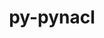 ---
title: "py-pynacl"
layout: cache
categories: [package, develop]
meta: {"versions": ["1.5.0"], "compilers": ["gcc@=11.1.0", "oneapi@=2023.1.0", "oneapi@=2023.2.0"], "oss": ["ubuntu20.04"], "platforms": ["linux"], "targets": ["ppc64le", "x86_64", "x86_64_v3"], "stacks": ["e4s", "e4s-oneapi", "e4s-power", "root"], "num_specs": 22, "num_specs_by_stack": {"e4s-power": 9, "root": 22, "e4s-oneapi": 6, "e4s": 7}}
spec_details: [{"hash": "3syxh5kh7qzwpvpbvj46gv3qlsff3r25", "compiler": "gcc@=11.1.0", "versions": ["1.5.0"], "os": "ubuntu20.04", "platform": "linux", "target": "ppc64le", "variants": ["build_system=python_pip"], "stacks": ["e4s-power", "root"], "size": "-", "tarball": "https://binaries.spack.io/develop/build_cache/linux-ubuntu20.04-ppc64le/gcc-11.1.0/py-pynacl-1.5.0/linux-ubuntu20.04-ppc64le-gcc-11.1.0-py-pynacl-1.5.0-3syxh5kh7qzwpvpbvj46gv3qlsff3r25.spack"}, {"hash": "cro73yo5phy5ak3tiqw3xcqzjffm4mhs", "compiler": "gcc@=11.1.0", "versions": ["1.5.0"], "os": "ubuntu20.04", "platform": "linux", "target": "ppc64le", "variants": ["build_system=python_pip"], "stacks": ["e4s-power", "root"], "size": "-", "tarball": "https://binaries.spack.io/develop/build_cache/linux-ubuntu20.04-ppc64le/gcc-11.1.0/py-pynacl-1.5.0/linux-ubuntu20.04-ppc64le-gcc-11.1.0-py-pynacl-1.5.0-cro73yo5phy5ak3tiqw3xcqzjffm4mhs.spack"}, {"hash": "iaeuv57wf4qwywm3j57zhcwjxolcvckv", "compiler": "gcc@=11.1.0", "versions": ["1.5.0"], "os": "ubuntu20.04", "platform": "linux", "target": "ppc64le", "variants": ["build_system=python_pip"], "stacks": ["e4s-power", "root"], "size": "-", "tarball": "https://binaries.spack.io/develop/build_cache/linux-ubuntu20.04-ppc64le/gcc-11.1.0/py-pynacl-1.5.0/linux-ubuntu20.04-ppc64le-gcc-11.1.0-py-pynacl-1.5.0-iaeuv57wf4qwywm3j57zhcwjxolcvckv.spack"}, {"hash": "z5y42xios2ndxt5bmzipmlpuuan4r3wr", "compiler": "gcc@=11.1.0", "versions": ["1.5.0"], "os": "ubuntu20.04", "platform": "linux", "target": "ppc64le", "variants": ["build_system=python_pip"], "stacks": ["e4s-power", "root"], "size": "-", "tarball": "https://binaries.spack.io/develop/build_cache/linux-ubuntu20.04-ppc64le/gcc-11.1.0/py-pynacl-1.5.0/linux-ubuntu20.04-ppc64le-gcc-11.1.0-py-pynacl-1.5.0-z5y42xios2ndxt5bmzipmlpuuan4r3wr.spack"}, {"hash": "zl7ff74yhgeoncienizh764l7rnsvmty", "compiler": "gcc@=11.1.0", "versions": ["1.5.0"], "os": "ubuntu20.04", "platform": "linux", "target": "ppc64le", "variants": ["build_system=python_pip"], "stacks": ["e4s-power", "root"], "size": "-", "tarball": "https://binaries.spack.io/develop/build_cache/linux-ubuntu20.04-ppc64le/gcc-11.1.0/py-pynacl-1.5.0/linux-ubuntu20.04-ppc64le-gcc-11.1.0-py-pynacl-1.5.0-zl7ff74yhgeoncienizh764l7rnsvmty.spack"}, {"hash": "vovs2723larlymsnsbv5i4pmhqgj3mjw", "compiler": "gcc@=11.1.0", "versions": ["1.5.0"], "os": "ubuntu20.04", "platform": "linux", "target": "ppc64le", "variants": ["build_system=python_pip"], "stacks": ["e4s-power", "root"], "size": "-", "tarball": "https://binaries.spack.io/develop/build_cache/linux-ubuntu20.04-ppc64le/gcc-11.1.0/py-pynacl-1.5.0/linux-ubuntu20.04-ppc64le-gcc-11.1.0-py-pynacl-1.5.0-vovs2723larlymsnsbv5i4pmhqgj3mjw.spack"}, {"hash": "kxmgobjpshculfr3zxjgtshtvehkl6qa", "compiler": "gcc@=11.1.0", "versions": ["1.5.0"], "os": "ubuntu20.04", "platform": "linux", "target": "ppc64le", "variants": ["build_system=python_pip"], "stacks": ["e4s-power", "root"], "size": "-", "tarball": "https://binaries.spack.io/develop/build_cache/linux-ubuntu20.04-ppc64le/gcc-11.1.0/py-pynacl-1.5.0/linux-ubuntu20.04-ppc64le-gcc-11.1.0-py-pynacl-1.5.0-kxmgobjpshculfr3zxjgtshtvehkl6qa.spack"}, {"hash": "3nrtfaigwctcuupculrlt23hszoteqs7", "compiler": "gcc@=11.1.0", "versions": ["1.5.0"], "os": "ubuntu20.04", "platform": "linux", "target": "ppc64le", "variants": ["build_system=python_pip"], "stacks": ["e4s-power", "root"], "size": "-", "tarball": "https://binaries.spack.io/develop/build_cache/linux-ubuntu20.04-ppc64le/gcc-11.1.0/py-pynacl-1.5.0/linux-ubuntu20.04-ppc64le-gcc-11.1.0-py-pynacl-1.5.0-3nrtfaigwctcuupculrlt23hszoteqs7.spack"}, {"hash": "mbb2eo54ld7ifgcazzfzrgprwbjhgbgf", "compiler": "gcc@=11.1.0", "versions": ["1.5.0"], "os": "ubuntu20.04", "platform": "linux", "target": "ppc64le", "variants": ["build_system=python_pip"], "stacks": ["e4s-power", "root"], "size": "-", "tarball": "https://binaries.spack.io/develop/build_cache/linux-ubuntu20.04-ppc64le/gcc-11.1.0/py-pynacl-1.5.0/linux-ubuntu20.04-ppc64le-gcc-11.1.0-py-pynacl-1.5.0-mbb2eo54ld7ifgcazzfzrgprwbjhgbgf.spack"}, {"hash": "bdwfljlnwz5ctgzwsfb7ezusuvqn6gdw", "compiler": "oneapi@=2023.1.0", "versions": ["1.5.0"], "os": "ubuntu20.04", "platform": "linux", "target": "x86_64", "variants": ["build_system=python_pip"], "stacks": ["e4s-oneapi", "root"], "size": "-", "tarball": "https://binaries.spack.io/develop/build_cache/linux-ubuntu20.04-x86_64/oneapi-2023.1.0/py-pynacl-1.5.0/linux-ubuntu20.04-x86_64-oneapi-2023.1.0-py-pynacl-1.5.0-bdwfljlnwz5ctgzwsfb7ezusuvqn6gdw.spack"}, {"hash": "kc6l5r72xxii5w77swdkqjkhbh4ve5fz", "compiler": "oneapi@=2023.1.0", "versions": ["1.5.0"], "os": "ubuntu20.04", "platform": "linux", "target": "x86_64", "variants": ["build_system=python_pip"], "stacks": ["e4s-oneapi", "root"], "size": "-", "tarball": "https://binaries.spack.io/develop/build_cache/linux-ubuntu20.04-x86_64/oneapi-2023.1.0/py-pynacl-1.5.0/linux-ubuntu20.04-x86_64-oneapi-2023.1.0-py-pynacl-1.5.0-kc6l5r72xxii5w77swdkqjkhbh4ve5fz.spack"}, {"hash": "mnlubdgsisgak3qyoxgy43igrqkznsbm", "compiler": "oneapi@=2023.2.0", "versions": ["1.5.0"], "os": "ubuntu20.04", "platform": "linux", "target": "x86_64", "variants": ["build_system=python_pip"], "stacks": ["e4s-oneapi", "root"], "size": "-", "tarball": "https://binaries.spack.io/develop/build_cache/linux-ubuntu20.04-x86_64/oneapi-2023.2.0/py-pynacl-1.5.0/linux-ubuntu20.04-x86_64-oneapi-2023.2.0-py-pynacl-1.5.0-mnlubdgsisgak3qyoxgy43igrqkznsbm.spack"}, {"hash": "hrthezwj47sgn2dznmealsk6pr467c5s", "compiler": "oneapi@=2023.2.0", "versions": ["1.5.0"], "os": "ubuntu20.04", "platform": "linux", "target": "x86_64", "variants": ["build_system=python_pip"], "stacks": ["e4s-oneapi", "root"], "size": "-", "tarball": "https://binaries.spack.io/develop/build_cache/linux-ubuntu20.04-x86_64/oneapi-2023.2.0/py-pynacl-1.5.0/linux-ubuntu20.04-x86_64-oneapi-2023.2.0-py-pynacl-1.5.0-hrthezwj47sgn2dznmealsk6pr467c5s.spack"}, {"hash": "ymnqqzxvo5pzmr3tnct3c2wxtkeg2f6q", "compiler": "oneapi@=2023.2.0", "versions": ["1.5.0"], "os": "ubuntu20.04", "platform": "linux", "target": "x86_64", "variants": ["build_system=python_pip"], "stacks": ["e4s-oneapi", "root"], "size": "-", "tarball": "https://binaries.spack.io/develop/build_cache/linux-ubuntu20.04-x86_64/oneapi-2023.2.0/py-pynacl-1.5.0/linux-ubuntu20.04-x86_64-oneapi-2023.2.0-py-pynacl-1.5.0-ymnqqzxvo5pzmr3tnct3c2wxtkeg2f6q.spack"}, {"hash": "e5m5sd7sqoyyf6qgi2e7qkjocv6paofc", "compiler": "oneapi@=2023.2.0", "versions": ["1.5.0"], "os": "ubuntu20.04", "platform": "linux", "target": "x86_64", "variants": ["build_system=python_pip"], "stacks": ["e4s-oneapi", "root"], "size": "-", "tarball": "https://binaries.spack.io/develop/build_cache/linux-ubuntu20.04-x86_64/oneapi-2023.2.0/py-pynacl-1.5.0/linux-ubuntu20.04-x86_64-oneapi-2023.2.0-py-pynacl-1.5.0-e5m5sd7sqoyyf6qgi2e7qkjocv6paofc.spack"}, {"hash": "3v6rmp3543xd7ninituts7t7gee2ib42", "compiler": "gcc@=11.1.0", "versions": ["1.5.0"], "os": "ubuntu20.04", "platform": "linux", "target": "x86_64_v3", "variants": ["build_system=python_pip"], "stacks": ["e4s", "root"], "size": "-", "tarball": "https://binaries.spack.io/develop/build_cache/linux-ubuntu20.04-x86_64_v3/gcc-11.1.0/py-pynacl-1.5.0/linux-ubuntu20.04-x86_64_v3-gcc-11.1.0-py-pynacl-1.5.0-3v6rmp3543xd7ninituts7t7gee2ib42.spack"}, {"hash": "cp5qx7tok4s4syq5z5qt7gd7apa5m2lw", "compiler": "gcc@=11.1.0", "versions": ["1.5.0"], "os": "ubuntu20.04", "platform": "linux", "target": "x86_64_v3", "variants": ["build_system=python_pip"], "stacks": ["e4s", "root"], "size": "-", "tarball": "https://binaries.spack.io/develop/build_cache/linux-ubuntu20.04-x86_64_v3/gcc-11.1.0/py-pynacl-1.5.0/linux-ubuntu20.04-x86_64_v3-gcc-11.1.0-py-pynacl-1.5.0-cp5qx7tok4s4syq5z5qt7gd7apa5m2lw.spack"}, {"hash": "mcgwycak6ktnd5lesedfgn3edjr5n46z", "compiler": "gcc@=11.1.0", "versions": ["1.5.0"], "os": "ubuntu20.04", "platform": "linux", "target": "x86_64_v3", "variants": ["build_system=python_pip"], "stacks": ["e4s", "root"], "size": "-", "tarball": "https://binaries.spack.io/develop/build_cache/linux-ubuntu20.04-x86_64_v3/gcc-11.1.0/py-pynacl-1.5.0/linux-ubuntu20.04-x86_64_v3-gcc-11.1.0-py-pynacl-1.5.0-mcgwycak6ktnd5lesedfgn3edjr5n46z.spack"}, {"hash": "va7pd5x6urzjvozh3syzorlmj7tlkdfd", "compiler": "gcc@=11.1.0", "versions": ["1.5.0"], "os": "ubuntu20.04", "platform": "linux", "target": "x86_64_v3", "variants": ["build_system=python_pip"], "stacks": ["e4s", "root"], "size": "-", "tarball": "https://binaries.spack.io/develop/build_cache/linux-ubuntu20.04-x86_64_v3/gcc-11.1.0/py-pynacl-1.5.0/linux-ubuntu20.04-x86_64_v3-gcc-11.1.0-py-pynacl-1.5.0-va7pd5x6urzjvozh3syzorlmj7tlkdfd.spack"}, {"hash": "gvafruibwixxvo77n4gbkgcc3c2zhjo7", "compiler": "gcc@=11.1.0", "versions": ["1.5.0"], "os": "ubuntu20.04", "platform": "linux", "target": "x86_64_v3", "variants": ["build_system=python_pip"], "stacks": ["e4s", "root"], "size": "-", "tarball": "https://binaries.spack.io/develop/build_cache/linux-ubuntu20.04-x86_64_v3/gcc-11.1.0/py-pynacl-1.5.0/linux-ubuntu20.04-x86_64_v3-gcc-11.1.0-py-pynacl-1.5.0-gvafruibwixxvo77n4gbkgcc3c2zhjo7.spack"}, {"hash": "ucddz533qw5tgvqj34j6ujuboczvw6ys", "compiler": "gcc@=11.1.0", "versions": ["1.5.0"], "os": "ubuntu20.04", "platform": "linux", "target": "x86_64_v3", "variants": ["build_system=python_pip"], "stacks": ["e4s", "root"], "size": "-", "tarball": "https://binaries.spack.io/develop/build_cache/linux-ubuntu20.04-x86_64_v3/gcc-11.1.0/py-pynacl-1.5.0/linux-ubuntu20.04-x86_64_v3-gcc-11.1.0-py-pynacl-1.5.0-ucddz533qw5tgvqj34j6ujuboczvw6ys.spack"}, {"hash": "v2w3a5euaug57qdne2v22p4f5a4rbgpf", "compiler": "gcc@=11.1.0", "versions": ["1.5.0"], "os": "ubuntu20.04", "platform": "linux", "target": "x86_64_v3", "variants": ["build_system=python_pip"], "stacks": ["e4s", "root"], "size": "-", "tarball": "https://binaries.spack.io/develop/build_cache/linux-ubuntu20.04-x86_64_v3/gcc-11.1.0/py-pynacl-1.5.0/linux-ubuntu20.04-x86_64_v3-gcc-11.1.0-py-pynacl-1.5.0-v2w3a5euaug57qdne2v22p4f5a4rbgpf.spack"}]
---
